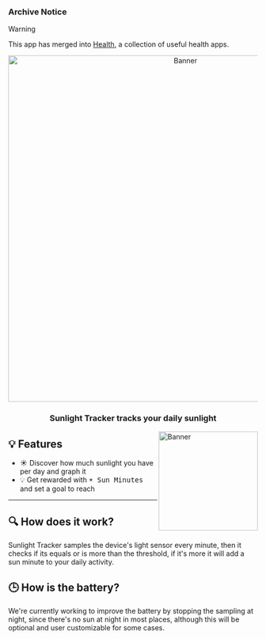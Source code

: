 ### Archive Notice
> [!WARNING]
> This app has merged into [Health](https://github.com/Turtlepaw/health), a collection of useful health apps.

<div align="center">
<img src="./assets/banner.png" width="700" alt="Banner"/>
<h3>Sunlight Tracker tracks your daily sunlight</h3>
</div>

<img align="right" src="./assets/watch.png" width="200" alt="Banner"/>

## 💡 Features

- ☀️ Discover how much sunlight you have per day and graph it
- 💡 Get rewarded with <kbd>☀️ Sun Minutes</kbd> and set a goal to reach

---

## 🔍 How does it work?
Sunlight Tracker samples the device's light sensor every minute, then it checks if its equals or is more than the threshold, if it's more it will add a sun minute to your daily activity.

## 🕒 How is the battery?
We're currently working to improve the battery by stopping the sampling at night, since there's no sun at night in most places, although this will be optional and user customizable for some cases.
